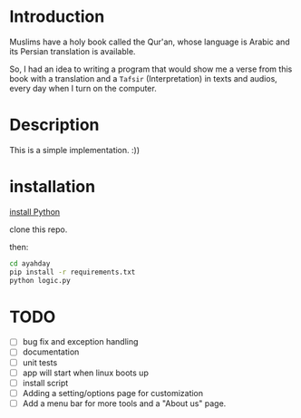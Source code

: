 # Introduction

Muslims have a holy book called the Qur'an, whose language is Arabic and its Persian translation is available.

So, I had an idea to writing a program that would show me a verse from this book with a translation and a `Tafsir` (Interpretation) in texts and audios, every day when I turn on the computer.

# Description

This is a simple implementation. :))

# installation

[install Python](https://realpython.com/installing-python/)

clone this repo.

then:

```bash
cd ayahday
pip install -r requirements.txt
python logic.py
```

# TODO

* [ ] bug fix and exception handling
* [ ] documentation
* [ ] unit tests
* [ ] app will start when linux boots up
* [ ] install script
* [ ] Adding a setting/options page for customization
* [ ] Add a menu bar for more tools and a "About us" page.
